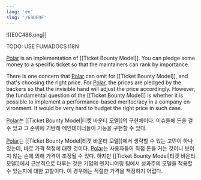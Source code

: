 ```yaml
---
lang: 'en'
slug: '/69DE9F'
---
```


![[E0C486.png]]


TODO: USE FUMADOCS I18N

<div lang='en-US'>

[Polar](https://polar.sh/) is an implementation of [[Ticket Bounty Model]]. You can pledge some money to a specific ticket so that the maintainers can rank by importance.

There is one concern that [Polar](https://polar.sh/) can omit for [[Ticket Bounty Model]], and that's choosing the right price. For [Polar](https://polar.sh/), the prices are pledged by the backers so that the invisible hand will adjust the price accordingly. However, the fundamental question of the [[Ticket Bounty Model]] is whether it is possible to implement a performance-based meritocracy in a company environment. It would be very hard to budget the right price in such case.

</div>


<div lang='ko-KR'>

[Polar](https://polar.sh/)는 [[Ticket Bounty Model|티켓 바운티 모델]]의 구현체이다. 이슈들에 돈을 걸 수 있고 그 순위에 기반해 메인테이너들이 기능을 구현할 수 있다.

[Polar](https://polar.sh/)는 [[Ticket Bounty Model|티켓 바운티 모델]]에서 생략할 수 있는 고민이 하나 있는데, 바로 가격 책정에 대한 것이다. [Polar](https://polar.sh/)는 사용자들이 직접 돈을 거는 것이니 보이지 않는 손에 의해 가격이 조정될 수 있다. 하지만 [[Ticket Bounty Model|티켓 바운티 모델]]에서 근본적으로 다루는 것은 기업의 엔지니어링 팀에서 성과주의 모델을 적용할 수 있는지에 대한 고찰이다. 이 경우에는 적절한 가격을 책정하기 어렵다.

</div>

